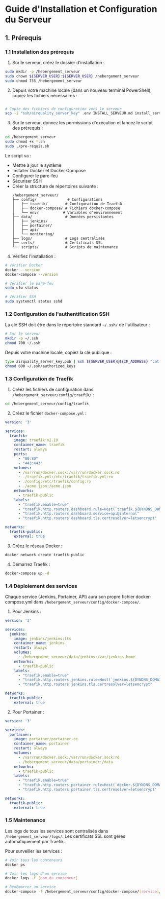 # Guide d'Installation et Configuration du Serveur

## 1. Prérequis

### 1.1 Installation des prérequis

1. Sur le serveur, créez le dossier d'installation :
```bash
sudo mkdir -p /hebergement_serveur
sudo chown ${SERVER_USER}:${SERVER_USER} /hebergement_serveur
sudo chmod 755 /hebergement_serveur
```

2. Depuis votre machine locale (dans un nouveau terminal PowerShell), copiez les fichiers nécessaires :
```bash

# Copie des fichiers de configuration vers le serveur
scp -i "ssh/airquality_server_key" .env INSTALL_SERVEUR.md install_server.sh pre-requis.sh configure_ovh_dns.sh .ovhconfig user@192.168.1.134:/hebergement_serveur/
```

3. Sur le serveur, donnez les permissions d'exécution et lancez le script des prérequis :
```bash
cd /hebergement_serveur
sudo chmod +x *.sh
sudo ./pre-requis.sh
```

Le script va :
- Mettre à jour le système
- Installer Docker et Docker Compose
- Configurer le pare-feu
- Sécuriser SSH
- Créer la structure de répertoires suivante :
  ```
  /hebergement_serveur/
  ├── config/              # Configurations
  │   ├── traefik/        # Configuration de Traefik
  │   ├── docker-compose/ # Fichiers docker-compose
  │   └── env/           # Variables d'environnement
  ├── data/               # Données persistantes
  │   ├── jenkins/
  │   ├── portainer/
  │   ├── api/
  │   └── monitoring/
  ├── logs/               # Logs centralisés
  ├── certs/              # Certificats SSL
  └── scripts/            # Scripts de maintenance
  ```

4. Vérifiez l'installation :
```bash
# Vérifier Docker
docker --version
docker-compose --version

# Vérifier le pare-feu
sudo ufw status

# Vérifier SSH
sudo systemctl status sshd
```

### 1.2 Configuration de l'authentification SSH

La clé SSH doit être dans le répertoire standard `~/.ssh/` de l'utilisateur :
```bash
# Sur le serveur
mkdir -p ~/.ssh
chmod 700 ~/.ssh
```

Depuis votre machine locale, copiez la clé publique :
```bash
type airquality_server_key.pub | ssh ${SERVER_USER}@${IP_ADDRESS} "cat >> ~/.ssh/authorized_keys"
chmod 600 ~/.ssh/authorized_keys
```

### 1.3 Configuration de Traefik

1. Créez les fichiers de configuration dans `/hebergement_serveur/config/traefik/` :
```bash
cd /hebergement_serveur/config/traefik
```

2. Créez le fichier `docker-compose.yml` :
```yaml
version: '3'

services:
  traefik:
    image: traefik:v2.10
    container_name: traefik
    restart: always
    ports:
      - "80:80"
      - "443:443"
    volumes:
      - /var/run/docker.sock:/var/run/docker.sock:ro
      - ./traefik.yml:/etc/traefik/traefik.yml:ro
      - ./config:/etc/traefik/config:ro
      - ./acme.json:/acme.json
    networks:
      - traefik-public
    labels:
      - "traefik.enable=true"
      - "traefik.http.routers.dashboard.rule=Host(`traefik.${DYNDNS_DOMAIN}`)"
      - "traefik.http.routers.dashboard.service=api@internal"
      - "traefik.http.routers.dashboard.tls.certresolver=letsencrypt"

networks:
  traefik-public:
    external: true
```

3. Créez le réseau Docker :
```bash
docker network create traefik-public
```

4. Démarrez Traefik :
```bash
docker-compose up -d
```

### 1.4 Déploiement des services

Chaque service (Jenkins, Portainer, API) aura son propre fichier docker-compose.yml dans `/hebergement_serveur/config/docker-compose/`.

1. Pour Jenkins :
```yaml
version: '3'

services:
  jenkins:
    image: jenkins/jenkins:lts
    container_name: jenkins
    restart: always
    volumes:
      - /hebergement_serveur/data/jenkins:/var/jenkins_home
    networks:
      - traefik-public
    labels:
      - "traefik.enable=true"
      - "traefik.http.routers.jenkins.rule=Host(`jenkins.${DYNDNS_DOMAIN}`)"
      - "traefik.http.routers.jenkins.tls.certresolver=letsencrypt"

networks:
  traefik-public:
    external: true
```

2. Pour Portainer :
```yaml
version: '3'

services:
  portainer:
    image: portainer/portainer-ce
    container_name: portainer
    restart: always
    volumes:
      - /var/run/docker.sock:/var/run/docker.sock:ro
      - /hebergement_serveur/data/portainer:/data
    networks:
      - traefik-public
    labels:
      - "traefik.enable=true"
      - "traefik.http.routers.portainer.rule=Host(`docker.${DYNDNS_DOMAIN}`)"
      - "traefik.http.routers.portainer.tls.certresolver=letsencrypt"

networks:
  traefik-public:
    external: true
```

### 1.5 Maintenance

Les logs de tous les services sont centralisés dans `/hebergement_serveur/logs/`.
Les certificats SSL sont gérés automatiquement par Traefik.

Pour surveiller les services :
```bash
# Voir tous les conteneurs
docker ps

# Voir les logs d'un service
docker logs -f [nom_du_conteneur]

# Redémarrer un service
docker-compose -f /hebergement_serveur/config/docker-compose/[service]/docker-compose.yml restart
```